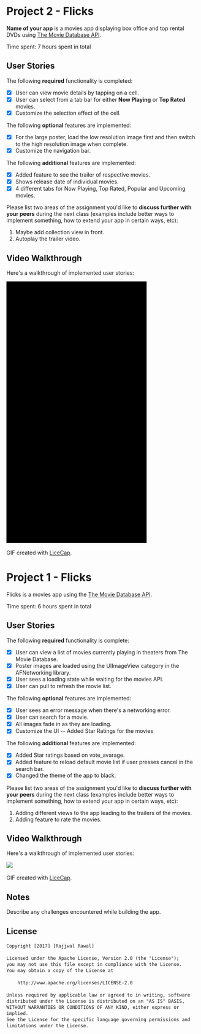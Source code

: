 
# Project 2 - Flicks

**Name of your app** is a movies app displaying box office and top rental DVDs using [The Movie Database API](http://docs.themoviedb.apiary.io/#).

Time spent: 7 hours spent in total

## User Stories

The following **required** functionality is completed:

- [X] User can view movie details by tapping on a cell.
- [X] User can select from a tab bar for either **Now Playing** or **Top Rated** movies.
- [X] Customize the selection effect of the cell.

The following **optional** features are implemented:

- [X] For the large poster, load the low resolution image first and then switch to the high resolution image when complete.
- [X] Customize the navigation bar.

The following **additional** features are implemented:

- [X] Added feature to see the trailer of respective movies.
- [X] Shows release date of individual movies.
- [X] 4 different tabs for Now Playing, Top Rated, Popular and Upcoming movies.

Please list two areas of the assignment you'd like to **discuss further with your peers** during the next class (examples include better ways to implement something, how to extend your app in certain ways, etc):

1. Maybe add collection view in front.
2. Autoplay the trailer video.

## Video Walkthrough 

Here's a walkthrough of implemented user stories:

<img src= "Flicks2.gif"/>

GIF created with [LiceCap](http://www.cockos.com/licecap/).


# Project 1 - Flicks

Flicks is a movies app using the [The Movie Database API](http://docs.themoviedb.apiary.io/#).

Time spent: 6 hours spent in total

## User Stories

The following **required** functionality is complete:

- [X] User can view a list of movies currently playing in theaters from The Movie Database.
- [X] Poster images are loaded using the UIImageView category in the AFNetworking library.
- [X] User sees a loading state while waiting for the movies API.
- [X] User can pull to refresh the movie list.

The following **optional** features are implemented:

- [X] User sees an error message when there's a networking error.
- [X] User can search for a movie.
- [X] All images fade in as they are loading.
- [X] Customize the UI -- Added Star Ratings for the movies

The following **additional** features are implemented:

- [X] Added Star ratings based on vote_avarage.
- [X] Added feature to reload default movie list if user presses cancel in the search bar.
- [X] Changed the theme of the app to black.

Please list two areas of the assignment you'd like to **discuss further with your peers** during the next class (examples include better ways to implement something, how to extend your app in certain ways, etc):

1. Adding different views to the app leading to the trailers of the movies.
2. Adding feature to rate the movies.

## Video Walkthrough 

Here's a walkthrough of implemented user stories:

<img src = "Flicks.gif" />

GIF created with [LiceCap](http://www.cockos.com/licecap/).

## Notes

Describe any challenges encountered while building the app.

## License

    Copyright [2017] [Rajjwal Rawal]

    Licensed under the Apache License, Version 2.0 (the "License");
    you may not use this file except in compliance with the License.
    You may obtain a copy of the License at

        http://www.apache.org/licenses/LICENSE-2.0

    Unless required by applicable law or agreed to in writing, software
    distributed under the License is distributed on an "AS IS" BASIS,
    WITHOUT WARRANTIES OR CONDITIONS OF ANY KIND, either express or implied.
    See the License for the specific language governing permissions and
    limitations under the License.
